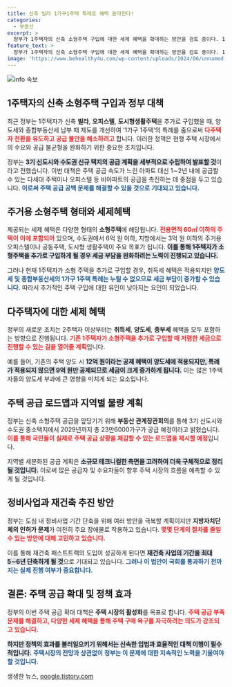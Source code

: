 ```yaml
---
title: 신축 빌라 1가구1주택 특례로 혜택 쏟아진다!
categories:
  - 부동산
excerpt: >
  정부가 1주택자의 신축 소형주택 구입에 대한 세제 혜택을 확대하는 방안을 검토 중이다. 1가구 1주택 특례를 통해 양도세와 종부세 부담을 낮추고, 3기 신도시와 수도권 신규 택지 공급 로드맵도 제시할 예정이다. 주택 공급 불안을 해소하기 위한 이번 대책이 귀추를 주목받고 있다!
feature_text: >
  정부가 1주택자의 신축 소형주택 구입에 대한 세제 혜택을 확대하는 방안을 검토 중이다. 1가구 1주택 특례를 통해 양도세와 종부세 부담을 낮추고, 3기 신도시와 수도권 신규 택지 공급 로드맵도 제시할 예정이다. 주택 공급 불안을 해소하기 위한 이번 대책이 귀추를 주목받고 있다!
image: 'https://www.behealthy4u.com/wp-content/uploads/2024/06/unnamed-file.png'
---
```


<p><img src="https://www.behealthy4u.com/wp-content/uploads/2024/06/unnamed-file.png" alt="info 속보" /></p>

<h2 data-ke-size="size26">1주택자의 신축 소형주택 구입과 정부 대책</h2>

<p data-ke-size="size16"> 최근 정부는 1주택자가 신축 <b>빌라</b>, <b>오피스텔</b>, <b>도시형생활주택</b>을 추가로 구입했을 때, 양도세와 종합부동산세 납부 때 제도를 개선하여 ‘1가구 1주택’의 특례를 줌으로써 <b><span style="color: #ee2323;">다주택자 전환을 유도하고 공급 불안을 해소하려고</span></b> 합니다. 이러한 정책은 현행 주택 시장에서의 수요와 공급 불균형을 완화하기 위한 중요한 조치입니다. </p>

<p data-ke-size="size16"> 정부는 <b><span style="background-color: #21538527;">3기 신도시와 수도권 신규 택지의 공급 계획을 세부적으로 수립하여 발표할 것</span></b>이라고 전했습니다. 이번 대책은 주택 공급 속도가 느린 아파트 대신 1∼2년 내에 공급할 수 있는 다세대 주택이나 오피스텔 등 비아파트의 공급을 촉진하는 데 중점을 두고 있습니다. <b><span style="color: #1a5490;">이로써 주택 공급 공백 문제를 해결할 수 있을 것으로 기대되고 있습니다.</span></b> </p>

<h2 data-ke-size="size26">주거용 소형주택 형태와 세제혜택</h2>

<p data-ke-size="size16"> 제공되는 세제 혜택은 다양한 형태의 <b>소형주택</b>에 해당됩니다. <b><span style="color: #ee2323;">전용면적 60㎡ 이하의 주택이 이에 포함되어</span></b> 있으며, 수도권에서 6억 원 이하, 지방에서는 3억 원 이하의 주거용 오피스텔이나 공동주택, 도시형 생활주택이 주요 목표가 됩니다. <b><span style="background-color: #21538527;">이를 통해 1주택자가 소형주택을 추가로 구입하게 될 경우 세금 부담을 완화하려는 노력이 진행되고 있습니다.</span></b> </p>

<p data-ke-size="size16"> 그러나 현재 1주택자가 소형 주택을 추가로 구입할 경우, 취득세 혜택은 적용되지만 <b><span style="color: #1a5490;">양도세 및 종합부동산세의 1가구 1주택 특례는 누릴 수 없으므로 세금 부담이 증가할 수 있습니다.</span></b> 따라서 추가적인 주택 구입에 대한 유인이 낮아지는 요인이 되었습니다. </p>

<h2 data-ke-size="size26">다주택자에 대한 세제 혜택</h2>

<p data-ke-size="size16"> 정부의 새로운 조치는 2주택자 이상부터는 <b>취득세</b>, <b>양도세</b>, <b>종부세</b> 혜택을 모두 포함하는 방향으로 진행됩니다. <b><span style="color: #ee2323;">기존 1주택자가 소형주택을 추가로 구입할 때 저렴한 세금으로 진행할 수 있는 길을 열어줄 계획</span></b>입니다. </p>

<p data-ke-size="size16"> 예를 들어, 기존의 주택 양도 시 <b><span style="background-color: #21538527;">12억 원이라는 공제 혜택이 양도세에 적용되지만, 특례가 적용되지 않으면 9억 원만 공제되므로 세금이 크게 증가하게 됩니다.</span></b> 이는 많은 1주택자들의 양도세 부과에 큰 영향을 미치게 되는 요소입니다. </p>

<h2 data-ke-size="size26">주택 공급 로드맵과 지역별 물량 계획</h2>

<p data-ke-size="size16"> 정부는 신축 소형주택 공급을 앞당기기 위해 <b>부동산 관계장관회의</b>를 통해 3기 신도시와 수도권 중소택지에서 2029년까지 총 23만6000가구가 공급 예정이라고 밝혔습니다. <b><span style="color: #ee2323;">이를 통해 국민들이 실제로 주택 공급 상황을 체감할 수 있는 로드맵을 제시할 예정</span></b>입니다. </p>

<p data-ke-size="size16"> 지역별 세분화된 공급 계획은 <b><span style="background-color: #21538527;">소규모 테크니컬한 측면을 고려하여 더욱 구체적으로 정리될 것입니다.</span></b> 이로써 많은 공급자 및 수요자들이 향후 주택 시장의 흐름을 예측할 수 있게 될 것입니다. </p>

<h2 data-ke-size="size26">정비사업과 재건축 추진 방안</h2>

<p data-ke-size="size16"> 정부는 도심 내 정비사업 기간 단축을 위해 여러 방안을 극복할 계획이지만 <b>지방자치단체의 인허가 문제</b>가 여전히 주요 장애물로 작용하고 있습니다. <b><span style="color: #ee2323;">몇몇 단계의 절차를 줄일 수 있는 방안에 대해 고민하고 있습니다.</span></b> </p>

<p data-ke-size="size16"> 이를 통해 재건축 패스트트랙의 도입이 성공하게 된다면 <b><span style="background-color: #21538527;">재건축 사업의 기간을 최대 5∼6년 단축하게 될 것</span></b>으로 기대되고 있습니다. <b><span style="color: #1a5490;">그러나 이 법안이 국회를 통과하기 전까지는 실제 진행 여부가 중요합니다.</span></b> </p>

<h2 data-ke-size="size26">결론: 주택 공급 확대 및 정책 효과</h2>

<p data-ke-size="size16"> 정부의 이번 주택 공급 확대 대책은 <b>주택 시장의 활성화</b>를 목표로 합니다. <b><span style="color: #ee2323;">주택 공급 부족 문제를 해결하고, 다양한 세제 혜택을 통해 주택 구매 욕구를 자극하려는 의도가 강조되고 있습니다.</span></b> </p>

<p data-ke-size="size16"> <b><span style="background-color: #21538527;">하지만 정책의 효과를 불러일으키기 위해서는 신속한 입법과 효율적인 대책 이행이 필수적입니다.</span></b> <b><span style="color: #1a5490;">주택시장의 전망과 상관없이 정부는 이 문제에 대한 지속적인 노력을 기울여야 할 것입니다.</span></b> </p>

<p data-ke-size="size16"></p>
생생한 뉴스, <a href="https://qoogle.tistory.com" rel="dofollow">qoogle.tistory.com</a>


